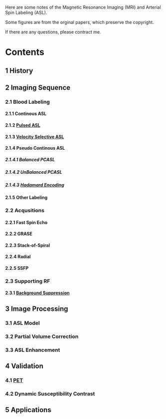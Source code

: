 Here are some notes of the Magnetic Resonance Imaging (MRI) and Arterial Spin Labeling (ASL).

Some figures are from the orginal papers, which preserve the copyright. 

If there are any questions, please contract me.

# Contents

## 1 History

## 2 Imaging Sequence
### 2.1 Blood Labeling
#### 2.1.1 Continous ASL
#### 2.1.2 [Pulsed ASL](pasl.md)
#### 2.1.3 [Velocity Selective ASL](vsasl.md)
#### 2.1.4 Pseudo Continous ASL
##### 2.1.4.1 Balanced PCASL
##### 2.1.4.2 UnBalanced PCASL
##### 2.1.4.3 [Hadamard Encoding](hadamard.md)
#### 2.1.5 Other Labeling
### 2.2 Acqusitions
#### 2.2.1 Fast Spin Echo
#### 2.2.2 GRASE
#### 2.2.3 Stack-of-Spiral
#### 2.2.4 Radial
#### 2.2.5 SSFP
### 2.3 Supporting RF
#### 2.3.1 [Background Suppression](bgs.md)

## 3 Image Processing
### 3.1 ASL Model
### 3.2 Partial Volume Correction
### 3.3 ASL Enhancement

## 4 Validation
### 4.1 [PET](pet.md)
### 4.2 Dynamic Susceptibility Contrast

## 5 Applications
